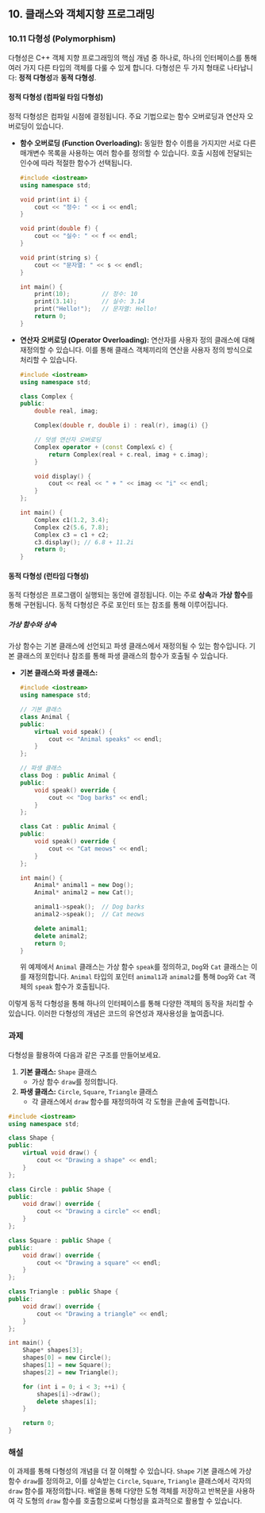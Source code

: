 ## 10. 클래스와 객체지향 프로그래밍

### 10.11 다형성 (Polymorphism)

다형성은 C++ 객체 지향 프로그래밍의 핵심 개념 중 하나로, 하나의 인터페이스를 통해 여러 가지 다른 타입의 객체를 다룰 수 있게 합니다. 다형성은 두 가지 형태로 나타납니다: **정적 다형성**과 **동적 다형성**.

#### 정적 다형성 (컴파일 타임 다형성)
정적 다형성은 컴파일 시점에 결정됩니다. 주요 기법으로는 함수 오버로딩과 연산자 오버로딩이 있습니다.

- **함수 오버로딩 (Function Overloading):** 동일한 함수 이름을 가지지만 서로 다른 매개변수 목록을 사용하는 여러 함수를 정의할 수 있습니다. 호출 시점에 전달되는 인수에 따라 적절한 함수가 선택됩니다.
  
  ```cpp
  #include <iostream>
  using namespace std;

  void print(int i) {
      cout << "정수: " << i << endl;
  }

  void print(double f) {
      cout << "실수: " << f << endl;
  }

  void print(string s) {
      cout << "문자열: " << s << endl;
  }

  int main() {
      print(10);         // 정수: 10
      print(3.14);       // 실수: 3.14
      print("Hello!");   // 문자열: Hello!
      return 0;
  }
  ```

- **연산자 오버로딩 (Operator Overloading):** 연산자를 사용자 정의 클래스에 대해 재정의할 수 있습니다. 이를 통해 클래스 객체끼리의 연산을 사용자 정의 방식으로 처리할 수 있습니다.

  ```cpp
  #include <iostream>
  using namespace std;

  class Complex {
  public:
      double real, imag;

      Complex(double r, double i) : real(r), imag(i) {}

      // 덧셈 연산자 오버로딩
      Complex operator + (const Complex& c) {
          return Complex(real + c.real, imag + c.imag);
      }

      void display() {
          cout << real << " + " << imag << "i" << endl;
      }
  };

  int main() {
      Complex c1(1.2, 3.4);
      Complex c2(5.6, 7.8);
      Complex c3 = c1 + c2;
      c3.display(); // 6.8 + 11.2i
      return 0;
  }
  ```

#### 동적 다형성 (런타임 다형성)
동적 다형성은 프로그램이 실행되는 동안에 결정됩니다. 이는 주로 **상속**과 **가상 함수**를 통해 구현됩니다. 동적 다형성은 주로 포인터 또는 참조를 통해 이루어집니다.

##### 가상 함수와 상속

가상 함수는 기본 클래스에 선언되고 파생 클래스에서 재정의될 수 있는 함수입니다. 기본 클래스의 포인터나 참조를 통해 파생 클래스의 함수가 호출될 수 있습니다.

- **기본 클래스와 파생 클래스:**

  ```cpp
  #include <iostream>
  using namespace std;

  // 기본 클래스
  class Animal {
  public:
      virtual void speak() {
          cout << "Animal speaks" << endl;
      }
  };

  // 파생 클래스
  class Dog : public Animal {
  public:
      void speak() override {
          cout << "Dog barks" << endl;
      }
  };

  class Cat : public Animal {
  public:
      void speak() override {
          cout << "Cat meows" << endl;
      }
  };

  int main() {
      Animal* animal1 = new Dog();
      Animal* animal2 = new Cat();

      animal1->speak();  // Dog barks
      animal2->speak();  // Cat meows

      delete animal1;
      delete animal2;
      return 0;
  }
  ```

  위 예제에서 `Animal` 클래스는 가상 함수 `speak`를 정의하고, `Dog`와 `Cat` 클래스는 이를 재정의합니다. `Animal` 타입의 포인터 `animal1`과 `animal2`를 통해 `Dog`와 `Cat` 객체의 `speak` 함수가 호출됩니다.

이렇게 동적 다형성을 통해 하나의 인터페이스를 통해 다양한 객체의 동작을 처리할 수 있습니다. 이러한 다형성의 개념은 코드의 유연성과 재사용성을 높여줍니다.

### 과제
다형성을 활용하여 다음과 같은 구조를 만들어보세요.

1. **기본 클래스:** `Shape` 클래스
   - 가상 함수 `draw`를 정의합니다.
2. **파생 클래스:** `Circle`, `Square`, `Triangle` 클래스
   - 각 클래스에서 `draw` 함수를 재정의하여 각 도형을 콘솔에 출력합니다.

```cpp
#include <iostream>
using namespace std;

class Shape {
public:
    virtual void draw() {
        cout << "Drawing a shape" << endl;
    }
};

class Circle : public Shape {
public:
    void draw() override {
        cout << "Drawing a circle" << endl;
    }
};

class Square : public Shape {
public:
    void draw() override {
        cout << "Drawing a square" << endl;
    }
};

class Triangle : public Shape {
public:
    void draw() override {
        cout << "Drawing a triangle" << endl;
    }
};

int main() {
    Shape* shapes[3];
    shapes[0] = new Circle();
    shapes[1] = new Square();
    shapes[2] = new Triangle();

    for (int i = 0; i < 3; ++i) {
        shapes[i]->draw();
        delete shapes[i];
    }

    return 0;
}
```

### 해설
이 과제를 통해 다형성의 개념을 더 잘 이해할 수 있습니다. `Shape` 기본 클래스에 가상 함수 `draw`를 정의하고, 이를 상속받는 `Circle`, `Square`, `Triangle` 클래스에서 각자의 `draw` 함수를 재정의합니다. 배열을 통해 다양한 도형 객체를 저장하고 반복문을 사용하여 각 도형의 `draw` 함수를 호출함으로써 다형성을 효과적으로 활용할 수 있습니다.
